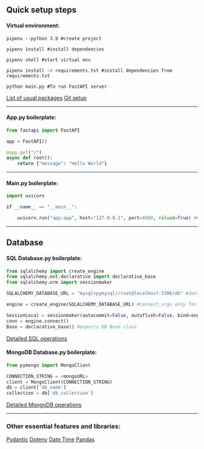 ## Quick setup steps

#### Virtual environment:

```shell
pipenv --python 3.9 #create project

pipenv install #install dependencies 

pipenv shell #start virtual env

pipenv install -r requirements.txt #install dependencies from requirements.txt

python main.py #To run FastAPI server
```

[List of usual packages](Fastapi%20Packages.md)
[Git setup](Git%20cheatsheet.md)
_____
#### App.py boilerplate:

```python
from fastapi import FastAPI

app = FastAPI()

@app.get("/")
async def root():
    return {"message": "Hello World"}

```
____
#### Main.py boilerplate:

```python
import uvicorn

if __name__ == "__main__":

    uvicorn.run("app:app", host="127.0.0.1", port=8000, reload=True) #Reload app automatically and run with python main.py
```
_________________________

## Database
#### SQL Database.py boilerplate:

```python
from sqlalchemy import create_engine
from sqlalchemy.ext.declarative import declarative_base
from sqlalchemy.orm import sessionmaker

SQLALCHEMY_DATABASE_URL = "mysql+pymysql//root@localhost:3306/db" #database URL, for sqlite its current directory

engine = create_engine(SQLALCHEMY_DATABASE_URL) #connect_args only for sqlite and make sure no cross thread info sharing

SessionLocal = sessionmaker(autocommit=False, autoflush=False, bind=engine) #db instance
conn = engine.connect()
Base = declarative_base() #exports DB Base class
```

[Detailed SQL operations](SQL%20in%20FastAPI)

#### MongoDB Database.py boilerplate:
```python
from pymongo import MongoClient

CONNECTION_STRING = <mongoURL>
client = MongoClient(CONNECTION_STRING)
db = client['db_name']
collection = db['db_collection']
```

[Detailed MongoDB operations](MongoDB%20in%20FastAPI)
______________

### Other essential features and libraries:

[Pydantic](Pydantic%20Models)
[Dotenv](Dotenv)
[Date Time](Date%20and%20Time%20in%20Python.md)
[Pandas](Pandas.md)
